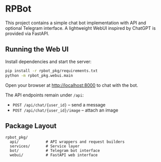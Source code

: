 # RPBot

This project contains a simple chat bot implementation with API and optional Telegram interface. A lightweight WebUI inspired by ChatGPT is provided via FastAPI.

## Running the Web UI

Install dependencies and start the server:

```bash
pip install -r rpbot_pkg/requirements.txt
python -m rpbot_pkg.webui.main
```

Open your browser at [http://localhost:8000](http://localhost:8000) to chat with the bot.

The API endpoints remain under `/api`:

- `POST /api/chat/{user_id}` – send a message
- `POST /api/chat/{user_id}/image` – attach an image

## Package Layout

```
rpbot_pkg/
  api/            # API wrappers and request builders
  services/       # Service layer
  bot/            # Telegram bot interface
  webui/          # FastAPI web interface
```
